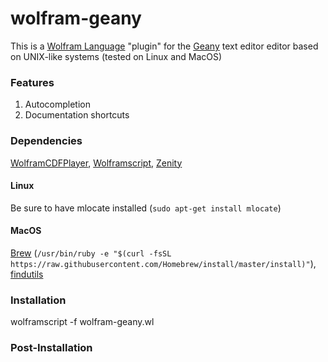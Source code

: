# wolfram-geany

This is a [Wolfram Language](https://en.wikipedia.org/wiki/Wolfram_Language) "plugin" for the [Geany](https://www.geany.org/) text editor editor based on UNIX-like systems (tested on Linux and MacOS)


### Features

1. Autocompletion
2. Documentation shortcuts

### Dependencies

[WolframCDFPlayer](https://www.wolfram.com/cdf-player), [Wolframscript](https://www.wolfram.com/wolframscript),
[Zenity](https://en.wikipedia.org/wiki/Zenity) 

#### Linux
Be sure to have mlocate installed (`sudo apt-get install mlocate`)

#### MacOS

[Brew](https://brew.sh/) (`/usr/bin/ruby -e "$(curl -fsSL https://raw.githubusercontent.com/Homebrew/install/master/install)"`), [findutils](http://macappstore.org/findutils/) 


### Installation

wolframscript -f wolfram-geany.wl


### Post-Installation


